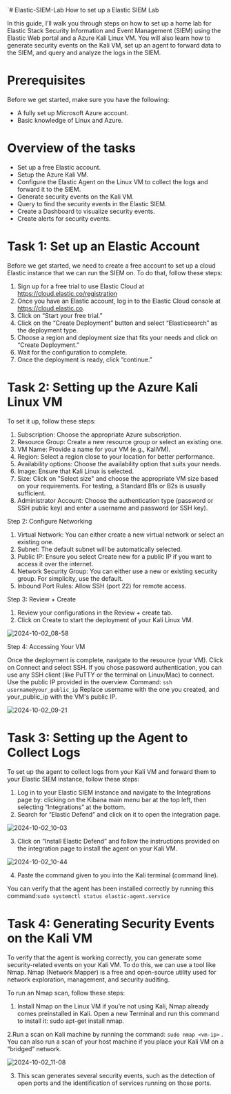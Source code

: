 `# Elastic-SIEM-Lab
How to set up a Elastic SIEM Lab

In this guide, I’ll walk you through steps on how to set up a home lab for Elastic Stack Security Information and Event Management (SIEM) using the Elastic Web portal and a Azure Kali Linux VM. You will also learn how to generate security events on the Kali VM, set up an agent to forward data to the SIEM, and query and analyze the logs in the SIEM. 

# Prerequisites

Before we get started, make sure you have the following:

 - A fully set up Microsoft Azure account.
 - Basic knowledge of Linux and Azure.

# Overview of the tasks

  - Set up a free Elastic account.
  - Setup the Azure Kali VM.
  - Configure the Elastic Agent on the Linux VM to collect the logs and forward it to the SIEM.
  - Generate security events on the Kali VM.
  - Query to find the security events in the Elastic SIEM.
  - Create a Dashboard to visualize security events.
  - Create alerts for security events.

# Task 1: Set up an Elastic Account

Before we get started, we need to create a free account to set up a cloud Elastic instance that we can run the SIEM on. To do that, follow these steps:

  1. Sign up for a free trial to use Elastic Cloud at https://cloud.elastic.co/registration
  2. Once you have an Elastic account, log in to the Elastic Cloud console at https://cloud.elastic.co.
  3. Click on “Start your free trial.”
  4. Click on the “Create Deployment” button and select “Elasticsearch” as the deployment type.
  5. Choose a region and deployment size that fits your needs and click on “Create Deployment.”
  6. Wait for the configuration to complete.
  7. Once the deployment is ready, click “continue.”

# Task 2: Setting up the Azure Kali Linux VM

To set it up, follow these steps:

 1. Subscription: Choose the appropriate Azure subscription.
 2. Resource Group: Create a new resource group or select an existing one.
 3. VM Name: Provide a name for your VM (e.g., KaliVM).
 4. Region: Select a region close to your location for better performance.
 5. Availability options: Choose the availability option that suits your needs.
 6. Image: Ensure that Kali Linux is selected.
 7. Size: Click on "Select size" and choose the appropriate VM size based on your requirements. For testing, a Standard B1s or B2s is usually sufficient.
 8. Administrator Account: Choose the authentication type (password or SSH public key) and enter a username and password (or SSH key).

Step 2: Configure Networking

  1. Virtual Network: You can either create a new virtual network or select an existing one.
  2. Subnet: The default subnet will be automatically selected.
  3. Public IP: Ensure you select Create new for a public IP if you want to access it over the internet.
  4. Network Security Group: You can either use a new or existing security group. For simplicity, use the default.
  5. Inbound Port Rules: Allow SSH (port 22) for remote access.

Step 3: Review + Create

  1. Review your configurations in the Review + create tab.
  2. Click on Create to start the deployment of your Kali Linux VM.

![2024-10-02_08-58](https://github.com/user-attachments/assets/dbf115f4-5946-47db-b2ee-2795f9826e0a)


Step 4: Accessing Your VM

   Once the deployment is complete, navigate to the resource (your VM).
   Click on Connect and select SSH.
    If you chose password authentication, you can use any SSH client (like PuTTY or the terminal on Linux/Mac) to connect. Use the public IP provided in the overview.
        Command: ```ssh username@your_public_ip```
        Replace username with the one you created, and your_public_ip with the VM's public IP.

 ![2024-10-02_09-21](https://github.com/user-attachments/assets/dfa727fd-a426-40a2-9316-5d591ac2281f)
 
# Task 3: Setting up the Agent to Collect Logs
To set up the agent to collect logs from your Kali VM and forward them to your Elastic SIEM instance, follow these steps:

 1. Log in to your Elastic SIEM instance and navigate to the Integrations page by: clicking on the Kibana main menu bar at the top left, then selecting “Integrations” at the bottom.
 2. Search for “Elastic Defend” and click on it to open the integration page.

![2024-10-02_10-03](https://github.com/user-attachments/assets/e0a3c444-efd8-4da7-b86f-33bbe5bfef1a)


3. Click on “Install Elastic Defend” and follow the instructions provided on the integration page to install the agent on your Kali VM.

![2024-10-02_10-44](https://github.com/user-attachments/assets/f032a45b-fc6c-4082-beb2-1f146ac37a0a)

4. Paste the command given to you into the Kali terminal (command line).

You can verify that the agent has been installed correctly by running this command:```sudo systemctl status elastic-agent.service```

# Task 4: Generating Security Events on the Kali VM

To verify that the agent is working correctly, you can generate some security-related events on your Kali VM. To do this, we can use a tool like Nmap. Nmap (Network Mapper) is a free and open-source utility used for network exploration, management, and security auditing.

To run an Nmap scan, follow these steps:

1. Install Nmap on the Linux VM if you’re not using Kali, Nmap already comes preinstalled in Kali. Open a new Terminal and run this command to install it: sudo apt-get install nmap.
   
2.Run a scan on Kali machine by running the command: ```sudo nmap <vm-ip>``` . You can also run a scan of your host machine if you place your Kali VM on a “bridged” network.

![2024-10-02_11-08](https://github.com/user-attachments/assets/97f4a27c-f557-4192-91c9-66f8adaad2e1)

3. This scan generates several security events, such as the detection of open ports and the identification of services running on those ports.

